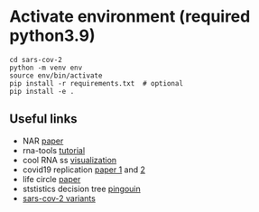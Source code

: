 # Activate environment (required python3.9)
```
cd sars-cov-2
python -m venv env
source env/bin/activate
pip install -r requirements.txt  # optional
pip install -e .
```



## Useful links
- NAR [paper](https://academic.oup.com/nar/advance-article/doi/10.1093/nar/gkaa1053/5961787)
- rna-tools [tutorial](https://rna-tools.readthedocs.io/en/latest/tools.html)
- cool RNA ss [visualization](http://rna.tbi.univie.ac.at/forna/)
- covid19 replication [paper 1](https://www.nature.com/articles/s41579-020-00468-6) and [2](https://www.ncbi.nlm.nih.gov/pmc/articles/PMC7122471/)
- life circle [paper](https://www.nature.com/articles/s41579-020-00468-6)
- ststistics decision tree [pingouin](https://pingouin-stats.org/guidelines.html?highlight=krus#non-parametric)
- [sars-cov-2 variants](https://assets.publishing.service.gov.uk/government/uploads/system/uploads/attachment_data/file/1036501/Technical_Briefing_29_published_26_November_2021.pdf)
